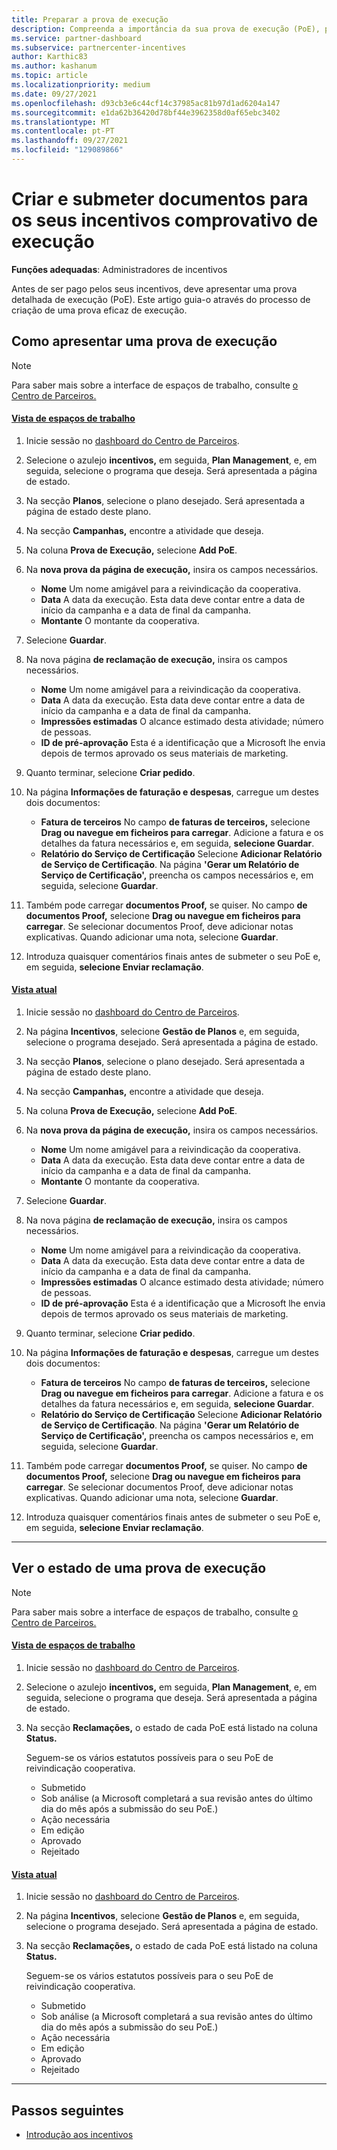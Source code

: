 ```yaml
---
title: Preparar a prova de execução
description: Compreenda a importância da sua prova de execução (PoE), prazos, estado de visualização e diretrizes de submissão.
ms.service: partner-dashboard
ms.subservice: partnercenter-incentives
author: Karthic83
ms.author: kashanum
ms.topic: article
ms.localizationpriority: medium
ms.date: 09/27/2021
ms.openlocfilehash: d93cb3e6c44cf14c37985ac81b97d1ad6204a147
ms.sourcegitcommit: e1da62b36420d78bf44e3962358d0af65ebc3402
ms.translationtype: MT
ms.contentlocale: pt-PT
ms.lasthandoff: 09/27/2021
ms.locfileid: "129089866"
---
```

# <a name="create-and-submit-documents-for-your-incentives-proof-of-execution"></a>Criar e submeter documentos para os seus incentivos comprovativo de execução

**Funções adequadas**: Administradores de incentivos

Antes de ser pago pelos seus incentivos, deve apresentar uma prova detalhada de execução (PoE). Este artigo guia-o através do processo de criação de uma prova eficaz de execução.

## <a name="how-to-submit-a-proof-of-execution"></a>Como apresentar uma prova de execução

> [!NOTE]
> Para saber mais sobre a interface de espaços de trabalho, consulte [o Centro de Parceiros.](get-around-partner-center.md#turn-workspaces-on-and-off)

#### <a name="workspaces-view"></a>[Vista de espaços de trabalho](#tab/workspaces-view)

1. Inicie sessão no [dashboard do Centro de Parceiros](https://partner.microsoft.com/dashboard/).

2. Selecione o azulejo **incentivos,** em seguida, **Plan Management**, e, em seguida, selecione o programa que deseja. Será apresentada a página de estado.

3. Na secção **Planos**, selecione o plano desejado. Será apresentada a página de estado deste plano.

4. Na secção **Campanhas,** encontre a atividade que deseja.

5. Na coluna **Prova de Execução,** selecione **Add PoE**.

6. Na **nova prova da página de execução,** insira os campos necessários.

   - **Nome**  Um nome amigável para a reivindicação da cooperativa.
   - **Data**  A data da execução. Esta data deve contar entre a data de início da campanha e a data de final da campanha.
   - **Montante**  O montante da cooperativa.

7. Selecione **Guardar**.

8. Na nova página **de reclamação de execução,** insira os campos necessários.

   - **Nome**  Um nome amigável para a reivindicação da cooperativa.
   - **Data**  A data da execução. Esta data deve contar entre a data de início da campanha e a data de final da campanha.
   - **Impressões estimadas**   O alcance estimado desta atividade; número de pessoas.
   - **ID de pré-aprovação**   Esta é a identificação que a Microsoft lhe envia depois de termos aprovado os seus materiais de marketing.

9. Quanto terminar, selecione **Criar pedido**.

10. Na página **Informações de faturação e despesas**, carregue um destes dois documentos:
    - **Fatura de terceiros**  No campo **de faturas de terceiros,** selecione **Drag ou navegue em ficheiros para carregar**. Adicione a fatura e os detalhes da fatura necessários e, em seguida, **selecione Guardar**.
    - **Relatório do Serviço de Certificação**  Selecione **Adicionar Relatório de Serviço de Certificação**. Na página **'Gerar um Relatório de Serviço de Certificação',** preencha os campos necessários e, em seguida, selecione **Guardar**.

11. Também pode carregar **documentos Proof,** se quiser. No campo **de documentos Proof,** selecione **Drag ou navegue em ficheiros para carregar**. Se selecionar documentos Proof, deve adicionar notas explicativas. Quando adicionar uma nota, selecione **Guardar**.

12. Introduza quaisquer comentários finais antes de submeter o seu PoE e, em seguida, **selecione Enviar reclamação**.

#### <a name="current-view"></a>[Vista atual](#tab/current-view)

1. Inicie sessão no [dashboard do Centro de Parceiros](https://partner.microsoft.com/dashboard/).

2. Na página **Incentivos**, selecione **Gestão de Planos** e, em seguida, selecione o programa desejado. Será apresentada a página de estado.

3. Na secção **Planos**, selecione o plano desejado. Será apresentada a página de estado deste plano.

4. Na secção **Campanhas,** encontre a atividade que deseja.

5. Na coluna **Prova de Execução,** selecione **Add PoE**.

6. Na **nova prova da página de execução,** insira os campos necessários.

   - **Nome**  Um nome amigável para a reivindicação da cooperativa.
   - **Data**  A data da execução. Esta data deve contar entre a data de início da campanha e a data de final da campanha.
   - **Montante**  O montante da cooperativa.

7. Selecione **Guardar**.

8. Na nova página **de reclamação de execução,** insira os campos necessários.

   - **Nome**  Um nome amigável para a reivindicação da cooperativa.
   - **Data**  A data da execução. Esta data deve contar entre a data de início da campanha e a data de final da campanha.
   - **Impressões estimadas**   O alcance estimado desta atividade; número de pessoas.
   - **ID de pré-aprovação**   Esta é a identificação que a Microsoft lhe envia depois de termos aprovado os seus materiais de marketing.

9. Quanto terminar, selecione **Criar pedido**.

10. Na página **Informações de faturação e despesas**, carregue um destes dois documentos:
    - **Fatura de terceiros**  No campo **de faturas de terceiros,** selecione **Drag ou navegue em ficheiros para carregar**. Adicione a fatura e os detalhes da fatura necessários e, em seguida, **selecione Guardar**.
    - **Relatório do Serviço de Certificação**  Selecione **Adicionar Relatório de Serviço de Certificação**. Na página **'Gerar um Relatório de Serviço de Certificação',** preencha os campos necessários e, em seguida, selecione **Guardar**.

11. Também pode carregar **documentos Proof,** se quiser. No campo **de documentos Proof,** selecione **Drag ou navegue em ficheiros para carregar**. Se selecionar documentos Proof, deve adicionar notas explicativas. Quando adicionar uma nota, selecione **Guardar**.

12. Introduza quaisquer comentários finais antes de submeter o seu PoE e, em seguida, **selecione Enviar reclamação**.

* * *

## <a name="view-the-status-of-a-proof-of-execution"></a>Ver o estado de uma prova de execução

> [!NOTE]
> Para saber mais sobre a interface de espaços de trabalho, consulte [o Centro de Parceiros.](get-around-partner-center.md#turn-workspaces-on-and-off)

#### <a name="workspaces-view"></a>[Vista de espaços de trabalho](#tab/workspaces-view)

1. Inicie sessão no [dashboard do Centro de Parceiros](https://partner.microsoft.com/dashboard/).

2. Selecione o azulejo **incentivos,** em seguida, **Plan Management**, e, em seguida, selecione o programa que deseja. Será apresentada a página de estado.

3. Na secção **Reclamações,** o estado de cada PoE está listado na coluna **Status.**

   Seguem-se os vários estatutos possíveis para o seu PoE de reivindicação cooperativa.

   - Submetido
   - Sob análise (a Microsoft completará a sua revisão antes do último dia do mês após a submissão do seu PoE.)
   - Ação necessária
   - Em edição
   - Aprovado
   - Rejeitado

#### <a name="current-view"></a>[Vista atual](#tab/current-view)

1. Inicie sessão no [dashboard do Centro de Parceiros](https://partner.microsoft.com/dashboard/).

2. Na página **Incentivos**, selecione **Gestão de Planos** e, em seguida, selecione o programa desejado. Será apresentada a página de estado.

3. Na secção **Reclamações,** o estado de cada PoE está listado na coluna **Status.**

   Seguem-se os vários estatutos possíveis para o seu PoE de reivindicação cooperativa.

   - Submetido
   - Sob análise (a Microsoft completará a sua revisão antes do último dia do mês após a submissão do seu PoE.)
   - Ação necessária
   - Em edição
   - Aprovado
   - Rejeitado

* * *

## <a name="next-steps"></a>Passos seguintes

- [Introdução aos incentivos](incentives-get-started-intro.md)